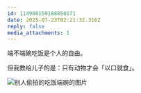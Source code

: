 ```yaml
---
id: 114900159188850171
date: 2025-07-23T02:21:32.316Z
reply: false
media_attachments: 1
---
```


端不端碗吃饭是个人的自由。

但我教给儿子的是：只有动物才会「以口就食」。

![别人偷拍的吃饭端碗的图片](https://files.e5n.cc/media_attachments/files/114/900/143/184/133/564/original/403171bb651df151.jpg)
